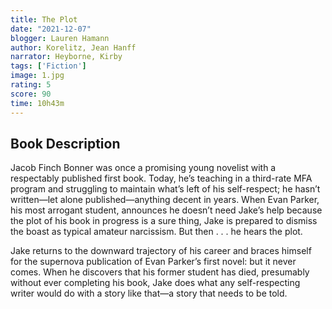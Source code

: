 ```yaml
---
title: The Plot
date: "2021-12-07"
blogger: Lauren Hamann
author: Korelitz, Jean Hanff
narrator: Heyborne, Kirby
tags: ['Fiction']
image: 1.jpg
rating: 5
score: 90
time: 10h43m
---
```



## Book Description

Jacob Finch Bonner was once a promising young novelist with a respectably published first book. Today, he’s teaching in a third-rate MFA program and struggling to maintain what’s left of his self-respect; he hasn’t written—let alone published—anything decent in years. When Evan Parker, his most arrogant student, announces he doesn’t need Jake’s help because the plot of his book in progress is a sure thing, Jake is prepared to dismiss the boast as typical amateur narcissism. But then . . . he hears the plot.

Jake returns to the downward trajectory of his career and braces himself for the supernova publication of Evan Parker’s first novel: but it never comes. When he discovers that his former student has died, presumably without ever completing his book, Jake does what any self-respecting writer would do with a story like that—a story that needs to be told.
